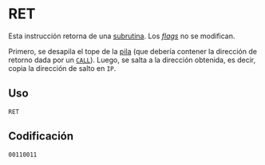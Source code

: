 # RET

Esta instrucción retorna de una [subrutina](../cpu#subrutinas). Los [_flags_](../cpu#flags) no se modifican.

Primero, se desapila el tope de la [pila](../cpu#pila) (que debería contener la dirección de retorno dada por un [`CALL`](./call)). Luego, se salta a la dirección obtenida, es decir, copia la dirección de salto en `IP`.

## Uso

```vonsim
RET
```

## Codificación

`00110011`
